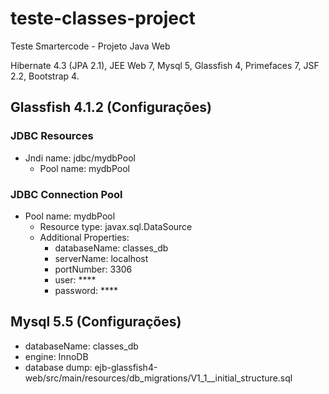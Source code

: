 # teste-classes-project
Teste Smartercode - Projeto Java Web

Hibernate 4.3 (JPA 2.1), JEE Web 7, Mysql 5, Glassfish 4, Primefaces 7, JSF 2.2, Bootstrap 4.


## Glassfish 4.1.2 (Configurações)

### JDBC Resources
- Jndi name: jdbc/mydbPool
  - Pool name: mydbPool

### JDBC Connection Pool
- Pool name: mydbPool 
  - Resource type: javax.sql.DataSource
  - Additional Properties:
    - databaseName: classes_db
    - serverName: localhost
    - portNumber: 3306
    - user: ****
    - password: ****


## Mysql 5.5 (Configurações)
- databaseName: classes_db
- engine: InnoDB
- database dump: ejb-glassfish4-web/src/main/resources/db_migrations/V1_1__initial_structure.sql

